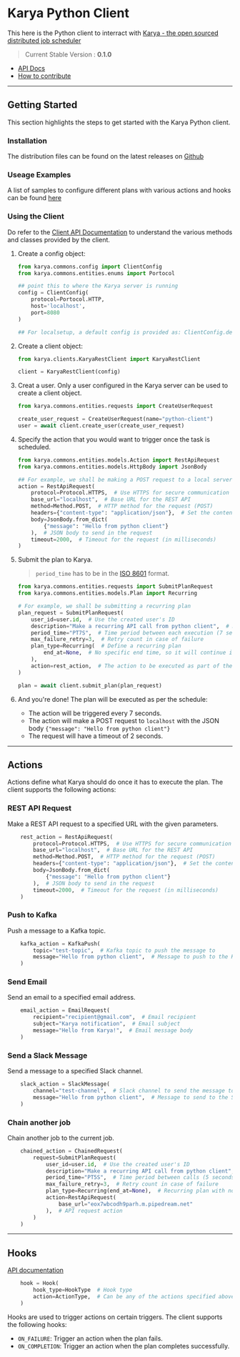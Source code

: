 # Karya Python Client

This here is the Python client to interract with [Karya - the open sourced distributed job scheduler](https://github.com/Saumya-Bhatt/karya)

> Current Stable Version : **0.1.0**

- [API Docs](https://saumya-bhatt.github.io/karya-python-client)
- [How to contribute](./.github/CONTRIBUTING.md)

---

## Getting Started

This section highlights the steps to get started with the Karya Python client.

### Installation

The distribution files can be found on the latest releases on [Github](https://github.com/Saumya-Bhatt/karya-python-client/releases) 

### Useage Examples

A list of samples to configure different plans with various actions and hooks can be found [here](https://saumya-bhatt.github.io/karya-python-client/#usage-examples)

### Using the Client

Do refer to the [Client API Documentation](https://saumya-bhatt.github.io/karya-python-client/#module-karya.commons.client) to understand the various methods and classes provided by the client.

1. Create a config object:

    ```python
    from karya.commons.config import ClientConfig
    from karya.commons.entities.enums import Portocol

    ## point this to where the Karya server is running
    config = ClientConfig(
        protocol=Portocol.HTTP,
        host='localhost',
        port=8080
    )

    ## For localsetup, a default config is provided as: ClientConfig.dev()
    ```

2. Create a client object:

    ```python
    from karya.clients.KaryaRestClient import KaryaRestClient

    client = KaryaRestClient(config)
    ```

3. Creat a user. Only a user configured in the Karya server can be used to create a client object.

    ```python
    from karya.commons.entities.requests import CreateUserRequest

    create_user_request = CreateUserRequest(name="python-client")
    user = await client.create_user(create_user_request)
    ```

4. Specify the action that you would want to trigger once the task is scheduled.

    ```python
    from karya.commons.entities.models.Action import RestApiRequest
    from karya.commons.entities.models.HttpBody import JsonBody

    ## For example, we shall be making a POST request to a local server
    action = RestApiRequest(
        protocol=Protocol.HTTPS,  # Use HTTPS for secure communication
        base_url="localhost",  # Base URL for the REST API
        method=Method.POST,  # HTTP method for the request (POST)
        headers={"content-type": "application/json"},  # Set the content type to JSON
        body=JsonBody.from_dict(
            {"message": "Hello from python client"}
        ),  # JSON body to send in the request
        timeout=2000,  # Timeout for the request (in milliseconds)
    )
    ```

5. Submit the plan to Karya.

    > `period_time` has to be in the [ISO 8601](https://en.wikipedia.org/wiki/ISO_8601#Durations) format.

    ```python
    from karya.commons.entities.requests import SubmitPlanRequest
    from karya.commons.entities.models.Plan import Recurring

    # For example, we shall be submitting a recurring plan
    plan_request = SubmitPlanRequest(
        user_id=user.id,  # Use the created user's ID
        description="Make a recurring API call from python client",  # Description of the plan
        period_time="PT7S",  # Time period between each execution (7 seconds)
        max_failure_retry=3,  # Retry count in case of failure
        plan_type=Recurring(  # Define a recurring plan
            end_at=None,  # No specific end time, so it will continue indefinitely
        ),
        action=rest_action,  # The action to be executed as part of the plan (REST API call)
    )

    plan = await client.submit_plan(plan_request)
    ```

6. And you're done! The plan will be executed as per the schedule:

    - The action will be triggered every 7 seconds.
    - The action will make a POST request to `localhost` with the JSON body `{"message": "Hello from python client"}`
    - The request will have a timeout of 2 seconds.

---

## Actions

Actions define what Karya should do once it has to execute the plan. The client supports the following actions:

### REST API Request

Make a REST API request to a specified URL with the given parameters.

```python
    rest_action = RestApiRequest(
        protocol=Protocol.HTTPS,  # Use HTTPS for secure communication
        base_url="localhost",  # Base URL for the REST API
        method=Method.POST,  # HTTP method for the request (POST)
        headers={"content-type": "application/json"},  # Set the content type to JSON
        body=JsonBody.from_dict(
            {"message": "Hello from python client"}
        ),  # JSON body to send in the request
        timeout=2000,  # Timeout for the request (in milliseconds)
    )
```

### Push to Kafka

Push a message to a Kafka topic.

```python
    kafka_action = KafkaPush(
        topic="test-topic",  # Kafka topic to push the message to
        message="Hello from python client",  # Message to push to the Kafka topic
    )
```

### Send Email

Send an email to a specified email address.

```python
    email_action = EmailRequest(
        recipient="recipient@gmail.com",  # Email recipient
        subject="Karya notification",  # Email subject
        message="Hello from Karya!",  # Email message body
    )
```

### Send a Slack Message

Send a message to a specified Slack channel.

```python
    slack_action = SlackMessage(
        channel="test-channel",  # Slack channel to send the message to
        message="Hello from python client",  # Message to send to the Slack channel
    )
```

### Chain another job

Chain another job to the current job.

```python
    chained_action = ChainedRequest(
        request=SubmitPlanRequest(
            user_id=user.id,  # Use the created user's ID
            description="Make a recurring API call from python client",  # Plan description
            period_time="PT5S",  # Time period between calls (5 seconds)
            max_failure_retry=3,  # Retry count in case of failure
            plan_type=Recurring(end_at=None),  # Recurring plan with no end time
            action=RestApiRequest(
                base_url="eox7wbcodh9parh.m.pipedream.net"
            ),  # API request action
        )
    )
```

---

## Hooks

[API documentation](https://saumya-bhatt.github.io/karya-python-client/index.html#module-karya.commons.entities.models.Hook)

```python
    hook = Hook(
        hook_type=HookType  # Hook type 
        action=ActionType,  # Can be any of the actions specified above
    )
```

Hooks are used to trigger actions on certain triggers. The client supports the following hooks:

-  `ON_FAILURE`: Trigger an action when the plan fails.
- `ON_COMPLETION`: Trigger an action when the plan completes successfully.

